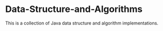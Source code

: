 # Data-Structure-and-Algorithms
This is a collection of Java data structure and algorithm implementations.
